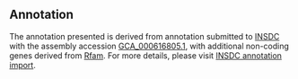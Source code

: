 

Annotation
----------

The annotation presented is derived from annotation submitted to
[INSDC](http://www.insdc.org) with the assembly accession
[GCA\_000616805.1](http://www.ebi.ac.uk/ena/data/view/GCA_000616805.1),
with additional non-coding genes derived from
[Rfam](http://rfam.xfam.org/). For more details, please visit [INSDC
annotation
import](http://ensemblgenomes.org/info/data/insdc_annotation).
